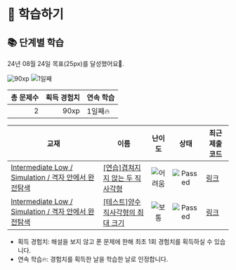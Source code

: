 # 📖 학습하기

## 📚 단계별 학습
24년 08월 24일 목표(25px)를 달성했어요🥳.

![90xp](https://img.shields.io/badge/EXP-90xp-%235cb85c.svg?for-the-badge)
![1일째](https://img.shields.io/badge/연속학습-1일째-%23E34F26.svg?for-the-badge)

|총 문제수|획득 경험치|연속 학습|
|---:|---:|---|
2|90xp|1일째🔥|

|교재|이름|난이도|상태|최근 제출 코드|
|---|---|:---:|:---:|---|
|[Intermediate Low / Simulation / 격자 안에서 완전탐색](https://www.codetree.ai/missions?missionId=2)|[[연습]겹쳐지지 않는 두 직사각형](https://www.codetree.ai/missions/2/problems/non-overlapping-two-rectangles)|![어려움][hard]|![Passed][passed]|[링크](https://github.com/gnsals0904/codetree-TILs/blob/main/240824/%EA%B2%B9%EC%B3%90%EC%A7%80%EC%A7%80%20%EC%95%8A%EB%8A%94%20%EB%91%90%20%EC%A7%81%EC%82%AC%EA%B0%81%ED%98%95/non-overlapping-two-rectangles.java)|
|[Intermediate Low / Simulation / 격자 안에서 완전탐색](https://www.codetree.ai/missions?missionId=2)|[[테스트]양수 직사각형의 최대 크기](https://www.codetree.ai/missions/2/problems/max-area-of-positive-rectangle)|![보통][medium]|![Passed][passed]|[링크](https://github.com/gnsals0904/codetree-TILs/blob/main/240824/%EC%96%91%EC%88%98%20%EC%A7%81%EC%82%AC%EA%B0%81%ED%98%95%EC%9D%98%20%EC%B5%9C%EB%8C%80%20%ED%81%AC%EA%B8%B0/max-area-of-positive-rectangle.java)|


* 획득 경험치: 해설을 보지 않고 푼 문제에 한해 최초 1회 경험치를 획득하실 수 있습니다.
* 연속 학습🔥: 경험치를 획득한 날을 학습한 날로 인정합니다.










[b5]: https://img.shields.io/badge/Bronze_5-%235D3E31.svg
[b4]: https://img.shields.io/badge/Bronze_4-%235D3E31.svg
[b3]: https://img.shields.io/badge/Bronze_3-%235D3E31.svg
[b2]: https://img.shields.io/badge/Bronze_2-%235D3E31.svg
[b1]: https://img.shields.io/badge/Bronze_1-%235D3E31.svg
[s5]: https://img.shields.io/badge/Silver_5-%23394960.svg
[s4]: https://img.shields.io/badge/Silver_4-%23394960.svg
[s3]: https://img.shields.io/badge/Silver_3-%23394960.svg
[s2]: https://img.shields.io/badge/Silver_2-%23394960.svg
[s1]: https://img.shields.io/badge/Silver_1-%23394960.svg
[g5]: https://img.shields.io/badge/Gold_5-%23FFC433.svg
[g4]: https://img.shields.io/badge/Gold_4-%23FFC433.svg
[g3]: https://img.shields.io/badge/Gold_3-%23FFC433.svg
[g2]: https://img.shields.io/badge/Gold_2-%23FFC433.svg
[g1]: https://img.shields.io/badge/Gold_1-%23FFC433.svg
[p5]: https://img.shields.io/badge/Platinum_5-%2376DDD8.svg
[p4]: https://img.shields.io/badge/Platinum_4-%2376DDD8.svg
[p3]: https://img.shields.io/badge/Platinum_3-%2376DDD8.svg
[p2]: https://img.shields.io/badge/Platinum_2-%2376DDD8.svg
[p1]: https://img.shields.io/badge/Platinum_1-%2376DDD8.svg
[passed]: https://img.shields.io/badge/Passed-%23009D27.svg
[failed]: https://img.shields.io/badge/Failed-%23D24D57.svg
[easy]: https://img.shields.io/badge/쉬움-%235cb85c.svg?for-the-badge
[medium]: https://img.shields.io/badge/보통-%23FFC433.svg?for-the-badge
[hard]: https://img.shields.io/badge/어려움-%23D24D57.svg?for-the-badge